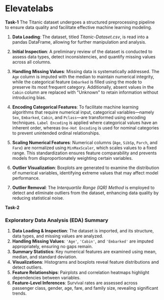 # Elevatelabs
**Task-1**
The Titanic dataset undergoes a structured preprocessing pipeline to ensure data quality and facilitate effective machine learning modeling.

1. **Data Loading**: The dataset, titled *Titanic-Dataset.csv*, is read into a pandas DataFrame, allowing for further manipulation and analysis.

2. **Initial Inspection**: A preliminary review of the dataset is conducted to assess data types, detect inconsistencies, and quantify missing values across all columns.

3. **Handling Missing Values**: Missing data is systematically addressed. The `Age` column is imputed with the median to maintain numerical integrity, while the categorical feature `Embarked` is filled using the mode to preserve its most frequent category. Additionally, absent values in the `Cabin` column are replaced with "Unknown" to retain information without introducing bias.

4. **Encoding Categorical Features**: To facilitate machine learning algorithms that require numerical input, categorical variables—namely `Sex`, `Embarked`, `Cabin`, and `Pclass`—are transformed using encoding techniques. `Label Encoding` is applied where categorical values have an inherent order, whereas `One-Hot Encoding` is used for nominal categories to prevent unintended ordinal relationships.

5. **Scaling Numerical Features**: Numerical columns (`Age`, `SibSp`, `Parch`, and `Fare`) are normalized using `MinMaxScaler`, which scales values to a fixed range. This standardization ensures feature comparability and prevents models from disproportionately weighting certain variables.

6. **Outlier Visualization**: Boxplots are generated to examine the distribution of numerical variables, identifying extreme values that may affect model performance.

7. **Outlier Removal**: The *Interquartile Range (IQR) Method* is employed to detect and eliminate outliers from the dataset, enhancing data quality by reducing statistical noise.

**Task-2**


 ### **Exploratory Data Analysis (EDA) Summary**

1. **Data Loading & Inspection**: The dataset is imported, and its structure, data types, and missing values are analyzed.  
2. **Handling Missing Values**: `'Age'`, `'Cabin'`, and `'Embarked'` are imputed appropriately, ensuring no gaps remain.  
3. **Summary Statistics**: Key numerical features are examined using mean, median, and standard deviation.  
4. **Visualizations**: Histograms and boxplots reveal feature distributions and detect outliers.  
5. **Feature Relationships**: Pairplots and correlation heatmaps highlight dependencies between variables.  
6. **Feature-Level Inferences**: Survival rates are assessed across passenger class, gender, age, fare, and family size, revealing significant trends.  

